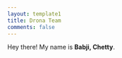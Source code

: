```yaml
---
layout: template1
title: Drona Team
comments: false
---
```


Hey there! My name is **Babji, Chetty**.
